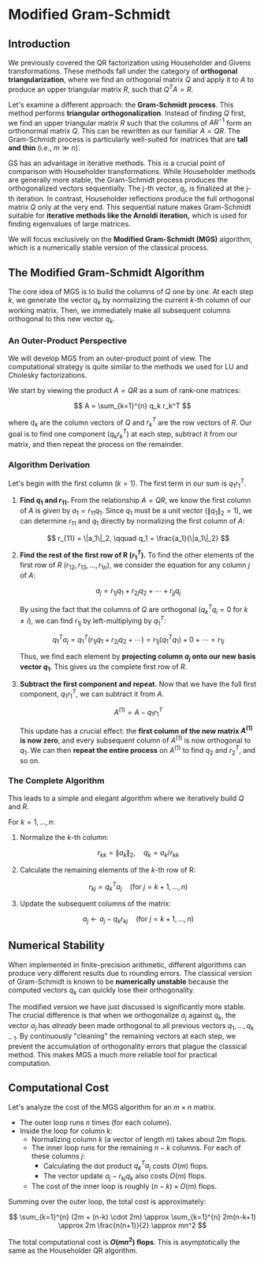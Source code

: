 # Modified Gram-Schmidt

## Introduction

We previously covered the QR factorization using Householder and Givens transformations. These methods fall under the category of **orthogonal triangularization**, where we find an orthogonal matrix $Q$ and apply it to $A$ to produce an upper triangular matrix $R$, such that $Q^T A = R$.

Let's examine a different approach: the **Gram-Schmidt process**. This method performs **triangular orthogonalization**. Instead of finding $Q$ first, we find an upper triangular matrix $R$ such that the columns of $A R^{-1}$ form an orthonormal matrix $Q$. This can be rewritten as our familiar $A = QR$. The Gram-Schmidt process is particularly well-suited for matrices that are **tall and thin** (i.e., $m \gg n$).

GS has an advantage in iterative methods. This is a crucial point of comparison with Householder transformations. While Householder methods are generally more stable, the Gram-Schmidt process produces the orthogonalized vectors sequentially. The j-th vector, $q_j$, is finalized at the j-th iteration. In contrast, Householder reflections produce the full orthogonal matrix $Q$ only at the very end. This sequential nature makes Gram-Schmidt suitable for **iterative methods like the Arnoldi iteration,** which is used for finding eigenvalues of large matrices.

We will focus exclusively on the **Modified Gram-Schmidt (MGS)** algorithm, which is a numerically stable version of the classical process.

## The Modified Gram-Schmidt Algorithm

The core idea of MGS is to build the columns of $Q$ one by one. At each step $k$, we generate the vector $q_k$ by normalizing the current $k$-th column of our working matrix. Then, we immediately make all subsequent columns orthogonal to this new vector $q_k$.

### An Outer-Product Perspective

We will develop MGS from an outer-product point of view. The computational strategy is quite similar to the methods we used for LU and Cholesky factorizations.

We start by viewing the product $A=QR$ as a sum of rank-one matrices:

$$
A = \sum_{k=1}^{n} q_k r_k^T
$$

where $q_k$ are the column vectors of $Q$ and $r_k^T$ are the row vectors of $R$. Our goal is to find one component ($q_k r_k^T$) at each step, subtract it from our matrix, and then repeat the process on the remainder.

### Algorithm Derivation

Let's begin with the first column ($k=1$). The first term in our sum is $q_1 r_1^T$.

1.  **Find $q_1$ and $r_{11}$.**
    From the relationship $A=QR$, we know the first column of $A$ is given by $a_1 = r_{11} q_1$. Since $q_1$ must be a unit vector (${\|q_1\|}_2 = 1$), we can determine $r_{11}$ and $q_1$ directly by normalizing the first column of $A$:

    $$
    r_{11} = \|a_1\|_2, \qquad q_1 = \frac{a_1}{\|a_1\|_2}
    $$

2.  **Find the rest of the first row of R ($r_1^T$).**
    To find the other elements of the first row of $R$ ($r_{12}, r_{13}, \dots, r_{1n}$), we consider the equation for any column $j$ of $A$:

    $$
    a_j = r_{1j} q_1 + r_{2j} q_2 + \cdots + r_{jj} q_j
    $$

    By using the fact that the columns of $Q$ are orthogonal ($q_k^T q_i = 0$ for $k \ne i$), we can find $r_{1j}$ by left-multiplying by $q_1^T$:

    $$
    q_1^T a_j = q_1^T (r_{1j} q_1 + r_{2j} q_2 + \cdots) = r_{1j} (q_1^T q_1) + 0 + \cdots = r_{1j}
    $$

    Thus, we find each element by **projecting column $a_j$ onto our new basis vector $q_1$**. This gives us the complete first row of $R$.

3.  **Subtract the first component and repeat.**
    Now that we have the full first component, $q_1 r_1^T$, we can subtract it from $A$.

    $$
    A^{(1)} = A - q_1 r_1^T
    $$

    This update has a crucial effect: the **first column of the new matrix $A^{(1)}$ is now zero**, and every subsequent column of $A^{(1)}$ is now orthogonal to $q_1$. We can then **repeat the entire process** on $A^{(1)}$ to find $q_2$ and $r_2^T$, and so on.

### The Complete Algorithm

This leads to a simple and elegant algorithm where we iteratively build $Q$ and $R$.

For $k = 1, \dots, n$:
1.  Normalize the $k$-th column:

    $$
    r_{kk} = \|a_k\|_2, \quad
    q_k = a_k / r_{kk}
    $$

2.  Calculate the remaining elements of the $k$-th row of R:

    $$
    r_{kj} = q_k^T a_j \quad (\text{for } j=k+1, \dots, n)
    $$

3.  Update the subsequent columns of the matrix:

    $$
    a_j \leftarrow a_j - q_k r_{kj} \quad (\text{for } j=k+1, \dots, n)
    $$

## Numerical Stability

When implemented in finite-precision arithmetic, different algorithms can produce very different results due to rounding errors. The classical version of Gram-Schmidt is known to be **numerically unstable** because the computed vectors $q_k$ can quickly lose their orthogonality.

The modified version we have just discussed is significantly more stable. The crucial difference is that when we orthogonalize $a_j$ against $q_k$, the vector $a_j$ has *already* been made orthogonal to all previous vectors $q_1, \dots, q_{k-1}$. By continuously "cleaning" the remaining vectors at each step, we prevent the accumulation of orthogonality errors that plague the classical method. This makes MGS a much more reliable tool for practical computation.

## Computational Cost

Let's analyze the cost of the MGS algorithm for an $m \times n$ matrix.

* The outer loop runs $n$ times (for each column).
* Inside the loop for column $k$:
    * Normalizing column $k$ (a vector of length $m$) takes about $2m$ flops.
    * The inner loop runs for the remaining $n-k$ columns. For each of these columns $j$:
        * Calculating the dot product $q_k^T a_j$ costs $O(m)$ flops.
        * The vector update $a_j - r_{kj} q_k$ also costs $O(m)$ flops.
    * The cost of the inner loop is roughly $(n-k) \times O(m)$ flops.

Summing over the outer loop, the total cost is approximately:

$$
\sum_{k=1}^{n} (2m + (n-k) \cdot 2m) \approx \sum_{k=1}^{n} 2m(n-k+1) \approx 2m \frac{n(n+1)}{2} \approx mn^2
$$

The total computational cost is **$O(mn^2)$ flops**. This is asymptotically the same as the Householder QR algorithm.